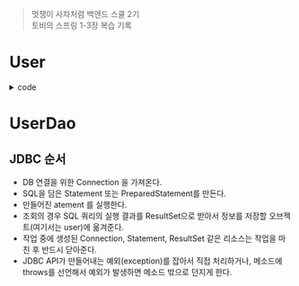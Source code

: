 >멋쟁이 사자처럼 백엔드 스쿨 2기<br>
토비의 스프링 1-3장 복습 기록

# User
<details>
<summary> code </summary>

```java
public class User {
    private String id;
    private String name;
    private String password;

    public User(String id, String name, String password) {
        this.id = id;
        this.name = name;
        this.password = password;
    }

    public String getId() {
        return id;
    }

    public void setId(String id) {
        this.id = id;
    }

    public String getName() {
        return name;
    }

    public void setName(String name) {
        this.name = name;
    }

    public String getPassword() {
        return password;
    }

    public void setPassword(String password) {
        this.password = password;
    }
```

</details>

# UserDao

## JDBC 순서
- DB 연결을 위한 Connection 을 가져온다.
- SQL을 담은 Statement 또는 PreparedStatement를 만든다.
- 만들어진 atement 를 실행한다.
- 조회의 경우 SQL 쿼리의 실행 결과를 ResultSet으로 받아서 
정보를 저장할 오브젝트(여기서는 user)에 옮겨준다.
- 작업 중에 생성된 Connection, Statement, ResultSet 같은 리소스는 
작업을 마친 후 반드시 닫아준다.
- JDBC API가 만들어내는 예외(exception)를 잡아서 직접 처리하거나, 
메소드에 throws를 선언해서 예외가 발생하면 메소드 밖으로 던지게 한다.
